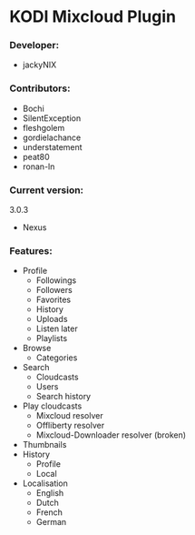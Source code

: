 # KODI Mixcloud Plugin

### Developer:
  - jackyNIX

### Contributors:
  - Bochi
  - SilentException
  - fleshgolem
  - gordielachance
  - understatement
  - peat80
  - ronan-ln

### Current version: 
  3.0.3
  - Nexus

### Features:
  - Profile
    - Followings
    - Followers
    - Favorites
    - History
    - Uploads
    - Listen later
    - Playlists
  - Browse
    - Categories
  - Search
    - Cloudcasts
    - Users
    - Search history
  - Play cloudcasts
    - Mixcloud resolver
    - Offliberty resolver
    - Mixcloud-Downloader resolver (broken)
  - Thumbnails
  - History
    - Profile
    - Local
  - Localisation
    - English
    - Dutch
    - French
    - German
